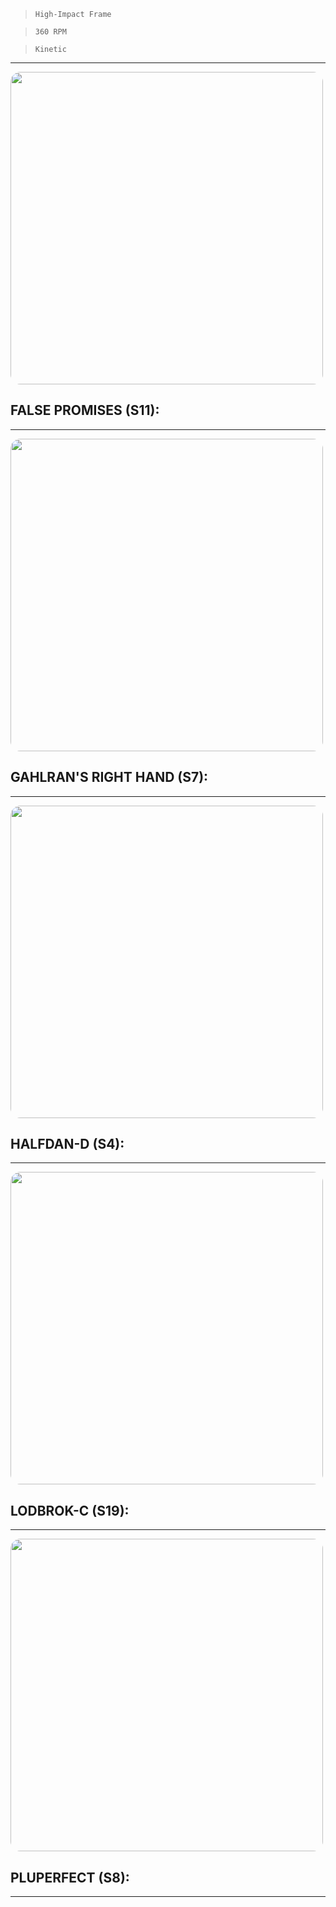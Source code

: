 > `High-Impact Frame`

> `360 RPM`

> `Kinetic`

---

<img src="https://bungie.net/common/destiny2_content/screenshots/3143732432.jpg" width="500px" style="border-radius: 16px">

## FALSE PROMISES (S11):

---

<img src="https://bungie.net/common/destiny2_content/screenshots/1286686760.jpg" width="500px" style="border-radius: 16px">

## GAHLRAN'S RIGHT HAND (S7):

---

<img src="https://bungie.net/common/destiny2_content/screenshots/1518042134.jpg" width="500px" style="border-radius: 16px">

## HALFDAN-D (S4):

---

<img src="https://bungie.net/common/destiny2_content/screenshots/2328531378.jpg" width="500px" style="border-radius: 16px">

## LODBROK-C (S19):

---

<img src="https://bungie.net/common/destiny2_content/screenshots/1952163498.jpg" width="500px" style="border-radius: 16px">

## PLUPERFECT (S8):

---
